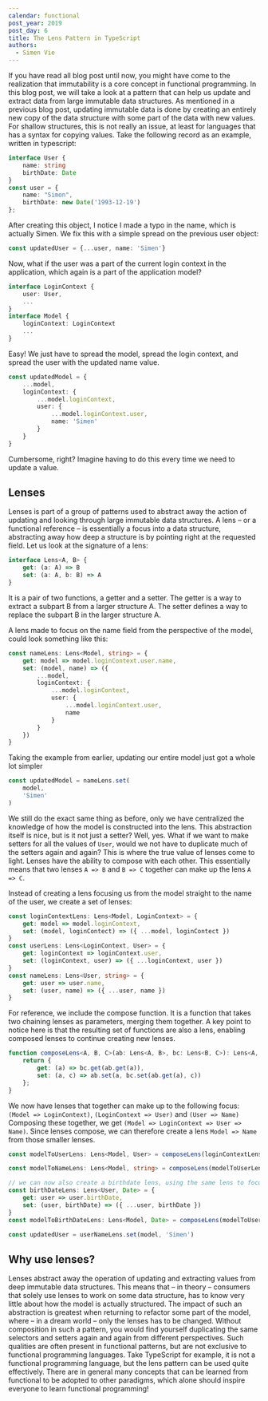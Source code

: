 ```yaml
---
calendar: functional
post_year: 2019
post_day: 6
title: The Lens Pattern in TypeScript
authors:
  - Simen Vie
---
```

If you have read all blog post until now, you might have come to the realization that immutability is a core concept in functional programming. In this blog post, we will take a look at a pattern that can help us update and extract data from large immutable data structures. As mentioned in a previous blog post, updating immutable data is done by creating an entirely new copy of the data structure with some part of the data with new values. For shallow structures, this is not really an issue, at least for languages that has a syntax for copying values. Take the following record as an example, written in typescript:
```typescript
interface User {
    name: string
    birthDate: Date
}
const user = {
    name: "Simon",
    birthDate: new Date('1993-12-19')
};
```

After creating this object, I notice I made a typo in the name, which is actually Simen. We fix this with a simple spread on the previous user object:

```typescript
const updatedUser = {...user, name: 'Simen'}
```
Now, what if the user was a part of the current login context in the application, which again is a part of the application model?

```typescript
interface LoginContext {
    user: User,
    ...
}
interface Model {
    loginContext: LoginContext
    ...
}
```
Easy! We just have to spread the model, spread the login context, and spread the user with the updated name value.

```typescript
const updatedModel = {
    ...model,
    loginContext: {
        ...model.loginContext,
        user: {
            ...model.loginContext.user,
            name: 'Simen'
        }
    }
}
```
Cumbersome, right? Imagine having to do this every time we need to update a value.

## Lenses
Lenses is part of a group of patterns used to abstract away the action of updating and looking through large immutable data structures. A lens – or a functional reference – is essentially a focus into a data structure, abstracting away how deep a structure is by pointing right at the requested field. Let us look at the signature of a lens:

```typescript
interface Lens<A, B> {
    get: (a: A) => B
    set: (a: A, b: B) => A
}
```

It is a pair of two functions, a getter and a setter. The getter is a way to extract a subpart B from a larger structure A. The setter defines a way to replace the subpart B in the larger structure A.

A lens made to focus on the name field from the perspective of the model, could look something like this:

```typescript
const nameLens: Lens<Model, string> = {
    get: model => model.loginContext.user.name,
    set: (model, name) => ({
        ...model,
        loginContext: {
            ...model.loginContext,
            user: {
                ...model.loginContext.user,
                name
            }
        }
    })
}
```

Taking the example from earlier, updating our entire model just got a whole lot simpler

```typescript
const updatedModel = nameLens.set(
    model,
    'Simen'
)
```

We still do the exact same thing as before, only we have centralized the knowledge of how the model is constructed into the lens. This abstraction itself is nice, but is it not just a setter? Well, yes. What if we want to make setters for all the values of `User`, would we not have to duplicate much of the setters again and again? This is where the true value of lenses come to light. Lenses have the ability to compose with each other. This essentially means that two lenses `A => B` and `B => C` together can make up the lens `A => C`.

Instead of creating a lens focusing us from the model straight to the name of the user, we create a set of lenses:

```typescript
const loginContextLens: Lens<Model, LoginContext> = {
    get: model => model.loginContext,
    set: (model, loginContect) => ({ ...model, loginContect })
}
const userLens: Lens<LoginContext, User> = {
    get: loginContext => loginContext.user,
    set: (loginContext, user) => ({ ...loginContext, user })
}
const nameLens: Lens<User, string> = {
    get: user => user.name,
    set: (user, name) => ({ ...user, name })
}
```

For reference, we include the compose function. It is a function that takes two chaining lenses as parameters, merging them together. A key point to notice here is that the resulting set of functions are also a lens, enabling composed lenses to continue creating new lenses.

```typescript
function composeLens<A, B, C>(ab: Lens<A, B>, bc: Lens<B, C>): Lens<A, C> {
    return {
        get: (a) => bc.get(ab.get(a)),
        set: (a, c) => ab.set(a, bc.set(ab.get(a), c))
    };
}
```
We now have lenses that together can make up to the following focus: `(Model => LoginContext)`, `(LoginContext => User)` and `(User => Name)` Composing these together, we get `(Model => LoginContext => User => Name)`. Since lenses compose, we can therefore create a lens `Model => Name` from those smaller lenses.

```typescript
const modelToUserLens: Lens<Model, User> = composeLens(loginContextLens, userLens);

const modelToNameLens: Lens<Model, string> = composeLens(modelToUserLens, nameLens);

// we can now also create a birthdate lens, using the same lens to focus onto the user, composed with a User => BirthDate lens
const birthDateLens: Lens<User, Date> = {
    get: user => user.birthDate,
    set: (user, birthDate) => ({ ...user, birthDate })
}
const modelToBirthDateLens: Lens<Model, Date> = composeLens(modelToUserLens, birthDateLens);
```

```typescript
const updatedUser = userNameLens.set(model, 'Simen')
```

## Why use lenses?
Lenses abstract away the operation of updating and extracting values from deep immutable data structures. This means that – in theory – consumers that solely use lenses to work on some data structure, has to know very little about how the model is actually structured. The impact of such an abstraction is greatest when returning to refactor some part of the model, where – in a dream world – only the lenses has to be changed. Without composition in such a pattern, you would find yourself duplicating the same selectors and setters again and again from different perspectives. Such qualities are often present in functional patterns, but are not exclusive to functional programming languages. Take TypeScript for example, it is not a functional programming language, but the lens pattern can be used quite effectively. There are in general many concepts that can be learned from functional to be adopted to other paradigms, which alone should inspire everyone to learn functional programming!
